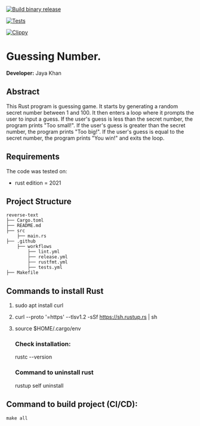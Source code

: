 [![Build binary release](https://github.com/nogibjj/week6-rust-jk499/actions/workflows/release.yml/badge.svg)](https://github.com/nogibjj/week6-rust-jk499/actions/workflows/release.yml)

[![Tests](https://github.com/nogibjj/week6-rust-jk499/actions/workflows/tests.yml/badge.svg)](https://github.com/nogibjj/week6-rust-jk499/actions/workflows/tests.yml)

[![Clippy](https://github.com/nogibjj/week6-rust-jk499/actions/workflows/lint.yml/badge.svg)](https://github.com/nogibjj/week6-rust-jk499/actions/workflows/lint.yml)


# Guessing Number.

**Developer:** Jaya Khan 

## Abstract
This Rust program is guessing game. It starts by generating a random secret number between 1 and 100. It then enters a loop where it prompts the user to input a guess. If the user's guess is less than the secret number, the program prints "Too small!". If the user's guess is greater than the secret number, the program prints "Too big!". If the user's guess is equal to the secret number, the program prints "You win!" and exits the loop.


## Requirements
The code was tested on:
- rust edition = 2021


## Project Structure
                                                                               
    reverse-text
    ├── Cargo.toml
    ├── README.md   
    ├── src
        ├── main.rs
    ├── .github
        ├── workflows
            ├── lint.yml
            ├── release.yml
            ├── rustfmt.yml
            ├── tests.yml
    ├── Makefile


## Commands to install Rust
1. sudo apt install curl
2. curl --proto '=https' --tlsv1.2 -sSf https://sh.rustup.rs | sh
3. source $HOME/.cargo/env

    ### Check installation:
    rustc --version

    ### Command to uninstall rust
    rustup self uninstall

## Command to build project (CI/CD): 
`make all`